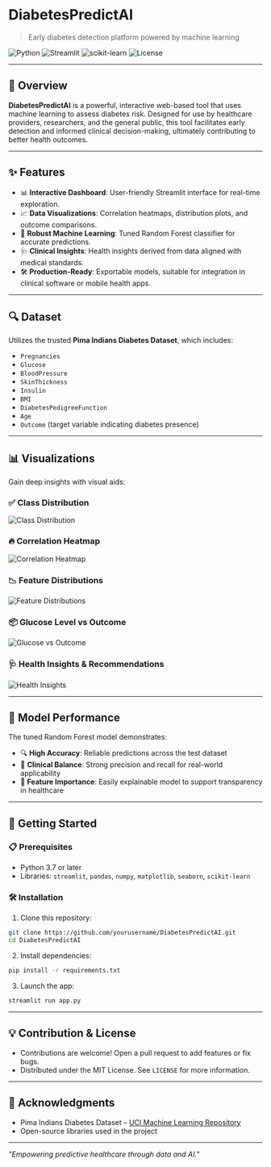 # DiabetesPredictAI

> Early diabetes detection platform powered by machine learning

![Python](https://img.shields.io/badge/Python-3.7+-blue.svg)
![Streamlit](https://img.shields.io/badge/Streamlit-1.0+-red.svg)
![scikit-learn](https://img.shields.io/badge/scikit--learn-1.0+-green.svg)
![License](https://img.shields.io/badge/license-MIT-blue.svg)

---

## 📌 Overview

**DiabetesPredictAI** is a powerful, interactive web-based tool that uses machine learning to assess diabetes risk. Designed for use by healthcare providers, researchers, and the general public, this tool facilitates early detection and informed clinical decision-making, ultimately contributing to better health outcomes.

---

## ✨ Features

- 📊 **Interactive Dashboard**: User-friendly Streamlit interface for real-time exploration.
- 📈 **Data Visualizations**: Correlation heatmaps, distribution plots, and outcome comparisons.
- 🧠 **Robust Machine Learning**: Tuned Random Forest classifier for accurate predictions.
- 🩺 **Clinical Insights**: Health insights derived from data aligned with medical standards.
- 🛠️ **Production-Ready**: Exportable models, suitable for integration in clinical software or mobile health apps.

---

## 🔍 Dataset

Utilizes the trusted **Pima Indians Diabetes Dataset**, which includes:

- `Pregnancies`
- `Glucose`
- `BloodPressure`
- `SkinThickness`
- `Insulin`
- `BMI`
- `DiabetesPedigreeFunction`
- `Age`
- `Outcome` (target variable indicating diabetes presence)

---

## 📊 Visualizations

Gain deep insights with visual aids:

### ✅ Class Distribution
![Class Distribution](health1.png)

### 🔥 Correlation Heatmap
![Correlation Heatmap](health2.png)

### 📉 Feature Distributions
![Feature Distributions](health3.png)

### 📦 Glucose Level vs Outcome
![Glucose vs Outcome](health4.png)

### 🩺 Health Insights & Recommendations
![Health Insights](health5.png)

---

## 🤖 Model Performance

The tuned Random Forest model demonstrates:

- 🔍 **High Accuracy**: Reliable predictions across the test dataset
- 🧪 **Clinical Balance**: Strong precision and recall for real-world applicability
- 📌 **Feature Importance**: Easily explainable model to support transparency in healthcare

---

## 🚀 Getting Started

### 📋 Prerequisites
- Python 3.7 or later
- Libraries: `streamlit`, `pandas`, `numpy`, `matplotlib`, `seaborn`, `scikit-learn`

### 🛠️ Installation

1. Clone this repository:
```bash
git clone https://github.com/yourusername/DiabetesPredictAI.git
cd DiabetesPredictAI
```

2. Install dependencies:
```bash
pip install -r requirements.txt
```

3. Launch the app:
```bash
streamlit run app.py
```

---

## 💡 Contribution & License

- Contributions are welcome! Open a pull request to add features or fix bugs.
- Distributed under the MIT License. See `LICENSE` for more information.

---

## 🙌 Acknowledgments

- Pima Indians Diabetes Dataset – [UCI Machine Learning Repository](https://archive.ics.uci.edu/ml/datasets/Pima+Indians+Diabetes)
- Open-source libraries used in the project

---

_"Empowering predictive healthcare through data and AI."_
